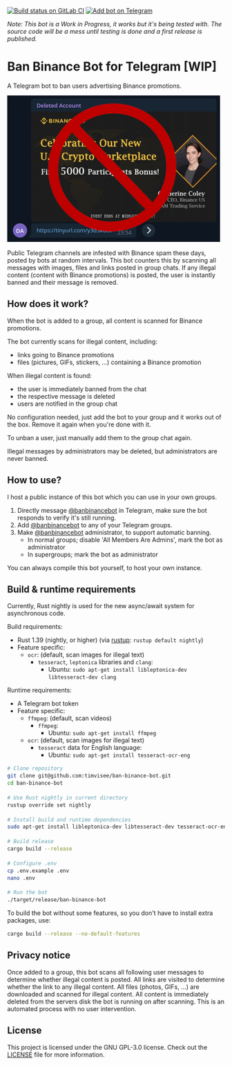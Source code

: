 [![Build status on GitLab CI][gitlab-ci-master-badge]][gitlab-ci-link]
[![Add bot on Telegram][telegram-badge]][telegram-link]

[gitlab-ci-link]: https://gitlab.com/timvisee/ban-binance-bot/pipelines
[gitlab-ci-master-badge]: https://gitlab.com/timvisee/ban-binance-bot/badges/master/pipeline.svg
[telegram-badge]: https://img.shields.io/badge/Telegram-@banbinancebot-blue.svg

_Note: This bot is a Work in Progress, it works but it's being tested with. The
source code will be a mess until testing is done and a first release is
published._

# Ban Binance Bot for Telegram [WIP]
A Telegram bot to ban users advertising Binance promotions.

![Binance spam screenshot](./res/binance-spam-screenshot-stop.png)

Public Telegram channels are infested with Binance spam these days, posted by
bots at random intervals. This bot counters this by scanning all messages with
images, files and links posted in group chats. If any illegal content (content
with Binance promotions) is posted, the user is instantly banned and their
message is removed.

## How does it work?
When the bot is added to a group, all content is scanned for Binance promotions.

The bot currently scans for illegal content, including:
- links going to Binance promotions
- files (pictures, GIFs, stickers, ...) containing a Binance promotion

When illegal content is found:
- the user is immediately banned from the chat
- the respective message is deleted
- users are notified in the group chat

No configuration needed, just add the bot to your group and it works out of the
box. Remove it again when you're done with it.

To unban a user, just manually add them to the group chat again.

Illegal messages by administrators may be deleted, but administrators are never banned.

## How to use?
I host a public instance of this bot which you can use in your own groups.

1.  Directly message [@banbinancebot][telegram-link] in Telegram,
    make sure the bot responds to verify it's still running.
2.  Add [@banbinancebot][telegram-link] to any of your Telegram
    groups.
3.  Make [@banbinancebot][telegram-link] administrator, to support
    automatic banning.
    - In normal groups; disable 'All Members Are Admins', mark the bot as administrator
    - In supergroups; mark the bot as administrator

You can always compile this bot yourself, to host your own instance.

## Build & runtime requirements
Currently, Rust nightly is used for the new async/await system for asynchronous
code.

Build requirements:
- Rust 1.39 (nightly, or higher) (via [rustup](https://rustup.rs): `rustup default nightly`)
- Feature specific:
  - `ocr`: (default, scan images for illegal text)
    - `tesseract`, `leptonica` libraries and `clang`:
      - Ubuntu: `sudo apt-get install libleptonica-dev libtesseract-dev clang`

Runtime requirements:
- A Telegram bot token
- Feature specific:
  - `ffmpeg`: (default, scan videos)
    - `ffmpeg`:
      - Ubuntu: `sudo apt-get install ffmpeg`
  - `ocr`: (default, scan images for illegal text)
    - `tesseract` data for English language:
      - Ubuntu: `sudo apt-get install tesseract-ocr-eng`

```bash
# Clone repository
git clone git@github.com:timvisee/ban-binance-bot.git
cd ban-binance-bot

# Use Rust nightly in current directory
rustup override set nightly

# Install build and runtime dependencies
sudo apt-get install libleptonica-dev libtesseract-dev tesseract-ocr-eng clang ffmpeg

# Build release
cargo build --release

# Configure .env
cp .env.example .env
nano .env

# Run the bot
./target/release/ban-binance-bot
```

To build the bot without some features, so you don't have to install extra
packages, use:

```bash
cargo build --release --no-default-features
```

## Privacy notice
Once added to a group, this bot scans all following user messages to determine
whether illegal content is posted. All links are visited to determine whether
the link to any illegal content. All files (photos, GIFs, ...) are downloaded
and scanned for illegal content. All content is immediately deleted from the
servers disk the bot is running on after scanning. This is an automated process
with no user intervention.

## License
This project is licensed under the GNU GPL-3.0 license.
Check out the [LICENSE](LICENSE) file for more information.

[telegram-link]: https://t.me/banbinancebot
